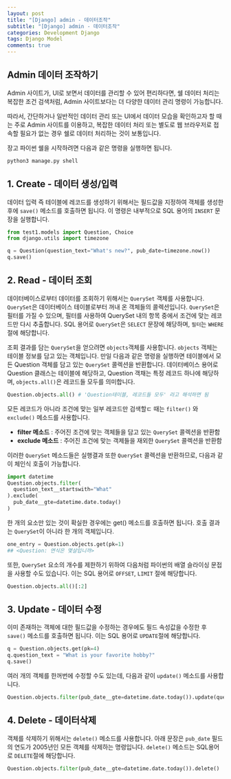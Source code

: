 ```yaml
---
layout: post
title: "[Django] admin - 데이터조작"
subtitle: "[Django] admin - 데이터조작"
categories: Development Django
tags: Django Model
comments: true
---
```


## Admin 데이터 조작하기

Admin 사이트가, UI로 보면서 데이터를 관리할 수 있어 편리하다면, 쉘 데이터 처리는 복잡한 조건 검색처럼, Admin 사이트보다는 더 다양한 데이터 관리 명령이 가능합니다.

따라서, 간단하거나 일반적인 데이터 관리 또는 UI에서 데이터 모습을 확인하고자 할 때는 주로 Admin 사이트를 이용하고, 복잡한 데이터 처리 또는 별도로 웹 브라우저로 접속할 필요가 없는 경우 쉘로 데이터 처리하는 것이 보통입니다.

장고 파이썬 쉘을 시작하려면 다음과 같은 명령을 실행하면 됩니다.

```python
python3 manage.py shell
```

## 1. Create - 데이터 생성/입력
데이터 입력 즉 테이블에 레코드를 생성하기 위해서는 필드값을 지정하여 객체를 생성한 후에 `save()` 메소드를 호출하면 됩니다. 이 명령은 내부적으로 SQL 용어의 `INSERT` 문장을 실행합니다.

```python
from test1.models import Question, Choice
from django.utils import timezone

q = Question(question_text="What's new?", pub_date=timezone.now())
q.save()
```

## 2. Read - 데이터 조회
데이터베이스로부터 데이터를 조회하기 위해서는 `QuerySet` 객체를 사용합니다. `QuerySet`은 데이터베이스 테이블로부터 꺼내 온 객체들의 콜렉션입니다. `QuerySet`은 필터를 가질 수 있으며, 필터를 사용하여 QuerySet 내의 항목 중에서 조건에 맞는 레코드만 다시 추출합니다. SQL 용어로 `QuerySet`은 `SELECT` 문장에 해당하며, `필터`는 `WHERE` 절에 해당합니다.

조회 결과를 담는 `QuerySet`을 얻으려면 `objects`객체를 사용합니다. `objects` 객체는 테이블 정보를 담고 있는 객체입니다. 만일 다음과 같은 명령을 실행하면 테이블에서 모든 Question 객체를 담고 있는 `QuerySet` 콜렉션을 반환합니다. 데이터베이스 용어로 Question 클래스는 테이블에 해당하고, Question 객채는 특정 레코드 하나에 해당하며, `objects.all()`은 레코드들 모두를 의미합니다.  

```python
Question.objects.all() # 'Question테이블, 레코드들 모두' 라고 해석하면 됨
```

모든 레코드가 아니라 조건에 맞는 일부 레코드만 검색할ㄷ 때는 `filter()` 와 `exclude()` 메소드를 사용합니다.
- **filter 메소드** : 주어진 조건에 맞는 객체들을 담고 있는 `QuerySet` 콜렉션을 반환함
- **exclude 메소드** : 주어진 조건에 맞는 객제들을 재외한 `QuerySet` 콜렉션을 반환함

이러한 `QuerySet` 메소드들은 실행결과 또한 `QuerySet` 콜렉션을 반환하므로, 다음과 같이 체인식 호출이 가능합니다.

```python
import datetime
Question.objects.filter(
  question_text__startswith="What"
).exclude(
  pub_date__gte=datetime.date.today()
)
```

한 개의 요소만 있는 것이 확실한 경우에는 get() 메소드를 호출하면 됩니다. 호출 결과는 `QuerySet`이 아니라 한 개의 객체입니다.

```python
one_entry = Question.objects.get(pk=1)
## <Question: 연식은 몇살입니까>
```
또한, `QuerySet` 요소의 개수를 제한하기 위하여 다음처럼 파이썬의 배열 슬라이싱 문접을 사용할 수도 있습니다. 이는 SQL 용어로 `OFFSET`, `LIMIT` 절에 해당합니다.

```python
Question.objects.all()[:2]
```

## 3. Update - 데이터 수정
이미 존재하는 객체에 대한 필드값을 수정하는 경우에도 필드 속성값을 수정한 후 `save()` 메소드를 호출하면 됩니다. 이는 SQL 용어로 `UPDATE`절에 해당합니다.

```python
q = Question.objects.get(pk=4)
q.question_text = "What is your favorite hobby?"
q.save()
```

여러 개의 객체를 한꺼번에 수정할 수도 있는데, 다음과 같이 `update()` 메소드를 사용합니다.

```python
Question.objects.filter(pub_date__gte=datetime.date.today()).update(question_text="updated question")
```

## 4. Delete - 데이터삭제

객체를 삭제하기 위해서는 `delete()` 메소드를 사용합니다. 아래 문장은 `pub_date` 필드의 연도가 2005년인 모든 객체를 삭제하는 명령입니다. `delete()` 메소드는 SQL용어로 `DELETE`절에 해당합니다.

```python
Question.objects.filter(pub_date__gte=datetime.date.today()).delete()
```
